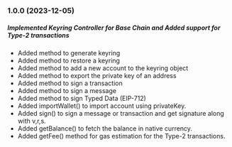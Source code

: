 ### 1.0.0 (2023-12-05)

##### Implemented Keyring Controller for Base Chain and Added support for Type-2 transactions

- Added method to generate keyring
- Added method to restore a keyring
- Added method to add a new account to the keyring object
- Added method to export the private key of an address
- Added method to sign a transaction
- Added method to sign a message
- Added method to sign Typed Data (EIP-712)
- Added importWallet() to import account using privateKey.
- Added sign() to sign a message or transaction and get signature along with v,r,s.
- Added getBalance() to fetch the balance in native currency.
- Added getFee() method for gas estimation for the Type-2 transactions.